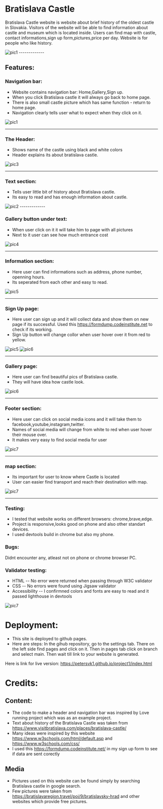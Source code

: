 # Bratislava Castle
Bratislava Castle website is website about brief history of the oldest castle in Slovakia.
Visitors of the website will be able to find information about castle and museum which is located inside.
Users can find map with castle, contact informations,sign up form,pictures,price per day.
Website is for people who like history.

<img src="readme_pics/mainpic.jpg" alt="pic1"/>
-------------

## Features:

### Navigation bar:
- Website contains navigation bar: Home,Gallery,Sign up.
- When you click Bratislava castle it will always go back to home page.
- There is also small castle picture which has same function - return to home page.
- Navigation clearly tells user what to expect when they click on it.

<img src="readme_pics/navbarfinal.webp" alt="pic1"/>

-------------
### The Header:
- Shows name of the castle using black and white colors
- Header explains its about bratislava castle.

<img src="readme_pics/header.jpg" alt="pic3"/>

-------------

### Text section:
- Tells user little bit of history about Bratislava castle.
- Its easy to read and has enough information about castle.

<img src="readme_pics/textsection.jpg" alt="pic2"/>
-------------

### Gallery button under text:
- When user click on it it will take him to page with all pictures
- Next to it user can see how much entrance cost

<img src="readme_pics/galerypic.jpg" alt="pic4"/>

--------------

### Information section:
- Here user can find informations such as address, phone number, openning hours.
- Its seperated from each other and easy to read.

<img src="readme_pics/infos.jpg" alt="pic5"/>

--------------

### Sign Up page:
- Here user can sign up and it will collect data and show them on new page if its successful. Used this https://formdump.codeinstitute.net to check if its working.
- Sign Up button will change collor when user hover over it from red to yellow.

<img src="readme_pics/signup.jpg" alt="pic5"/>
<img src="readme_pics/button.jpg" alt="pic6"/>

---------------

### Gallery page:
- Here user can find beautiful pics of Bratislava castle.
- They will have idea how castle look.

<img src="readme_pics/gallerypage.jpg" alt="pic6"/>

----------------

### Footer section:
- Here user can click on social media icons and it will take them to facebook,youtube,instagram,twitter.
- Names of social media will change from white to red when user hover their mouse over.
- It makes very easy to find social media for user

<img src="readme_pics/footer.jpg" alt="pic7"/>

-----------------
### map section:
- Its important for user to know where Castle is located
- User can easier find transport and reach their destination with map.

<img src="readme_pics/map.jpg" alt="pic7"/>

-----------------

### Testing:
- I tested that website works on different browsers: chrome,brave,edge.
- Project is responsive,looks good on phone and also other standart devices.
- I used devtools build in chrome but also my phone.

### Bugs:
Didnt encounter any, atleast not on phone or chrome browser PC.

### Validator testing:
- HTML -- No error were returned when passing through W3C validator
- CSS -- No errors were found using Jigsaw validator
- Accessibility -- I confirmned colors and fonts are easy to read and it passed lighthouse in devtools

<img src="readme_pics/validation.jpg" alt="pic7"/>

# Deployment:
- This site is deployed to github pages.
- Here are steps: In the gihub repository, go to the settings tab. There on the left side find pages and click on it. Then in pages tab click on branch and select main. Then wait till link to your website is generated.

Here is link for live version: https://petersvk1.github.io/project1/index.html

# Credits:

## Content:
- The code to make a header and navigation bar was inspired by Love running project which was as an example project.
- Text about history of the Bratislava Castle was taken from https://www.visitbratislava.com/places/bratislava-castle/
- Many ideas were inspired by this website https://www.w3schools.com/html/default.asp  and https://www.w3schools.com/css/
- I used this https://formdump.codeinstitute.net/ in my sign up form to see if data are sent corectly

## Media
- Pictures used on this website can be found simply by searching Bratislava castle in google search.
- Few pictures were taken from https://bratislavaregion.travel/poi/9/bratislavsky-hrad and other websites which provide free pictures.